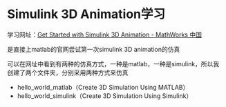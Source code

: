 # Simulink 3D Animation学习

学习网址：[Get Started with Simulink 3D Animation - MathWorks 中国](https://ww2.mathworks.cn/help/sl3d/getting-started.html)

是直接上matlab的官网尝试第一次simulink 3D animation的仿真

可以在网址中看到有两种的仿真方式，一种是matlab，一种是simulink，所以我创建了两个文件夹，分别采用两种方式来仿真

* hello_world_matlab（Create 3D Simulation Using MATLAB）
* hello_world_simulink（Create 3D Simulation Using Simulink）

